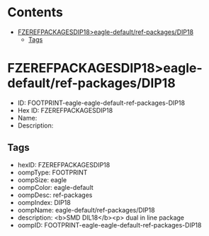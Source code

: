 



Contents
========

* [FZEREFPACKAGESDIP18>eagle-default/ref-packages/DIP18](#fzerefpackagesdip18eagle-defaultref-packagesdip18)
	* [Tags](#tags)

# FZEREFPACKAGESDIP18>eagle-default/ref-packages/DIP18

- ID: FOOTPRINT-eagle-eagle-default-ref-packages-DIP18
- Hex ID: FZEREFPACKAGESDIP18
- Name: 
- Description: 

## Tags

- hexID: FZEREFPACKAGESDIP18
- oompType: FOOTPRINT
- oompSize: eagle
- oompColor: eagle-default
- oompDesc: ref-packages
- oompIndex: DIP18
- oompName: eagle-default/ref-packages/DIP18
- description: &lt;b&gt;SMD DIL18&lt;/b&gt;&lt;p&gt;&#xD;
dual in line package
- oompID: FOOTPRINT-eagle-eagle-default-ref-packages-DIP18
